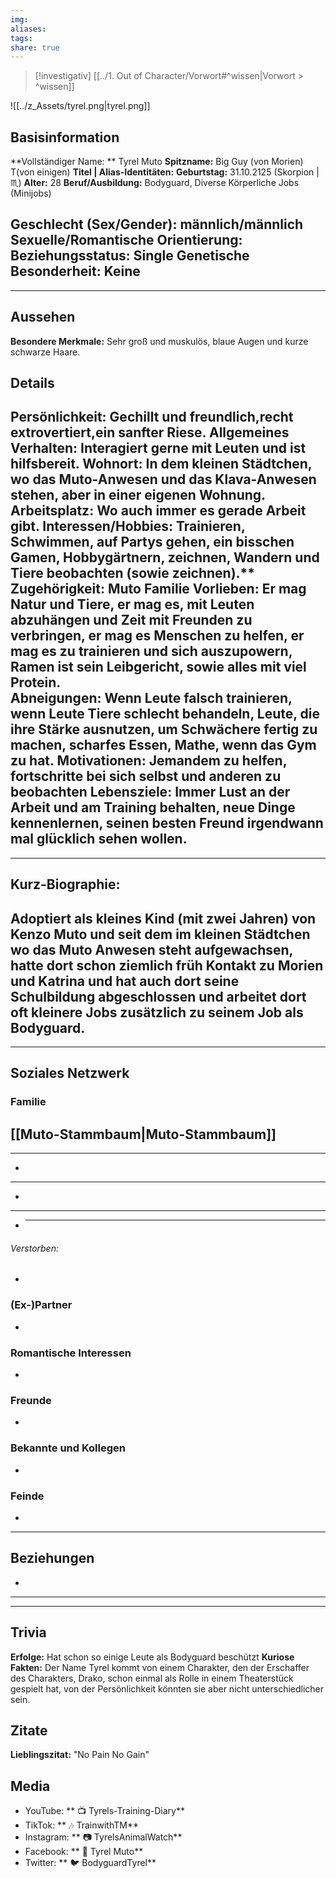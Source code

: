 ```yaml
---
img: 
aliases: 
tags: 
share: true
---
```

> [!investigativ]
> [[../1. Out of Character/Vorwort#^wissen|Vorwort > ^wissen]]

![[../z_Assets/tyrel.png|tyrel.png]]

## Basisinformation
**Vollständiger Name: ** Tyrel Muto
**Spitzname:** Big Guy (von Morien) T(von einigen) 
**Titel | Alias-Identitäten:**
**Geburtstag:** 31.10.2125 (Skorpion | ♏)
**Alter:** 28
**Beruf/Ausbildung:** Bodyguard, Diverse Körperliche Jobs (Minijobs)

**Geschlecht (Sex/Gender):** männlich/männlich
**Sexuelle/Romantische Orientierung:**
**Beziehungsstatus:** Single
 **Genetische Besonderheit:** Keine
---
---
## Aussehen
**Besondere Merkmale:** Sehr groß und muskulös, blaue Augen und kurze schwarze Haare.
## Details
**Persönlichkeit:** Gechillt und freundlich,recht extrovertiert,ein sanfter Riese.
**Allgemeines Verhalten:** Interagiert gerne mit Leuten und ist hilfsbereit. 
**Wohnort:** In dem kleinen Städtchen, wo das Muto-Anwesen und das Klava-Anwesen stehen, aber in einer eigenen Wohnung.
**Arbeitsplatz:** Wo auch immer es gerade Arbeit gibt.
**Interessen/Hobbies:** Trainieren, Schwimmen, auf Partys gehen, ein bisschen Gamen, Hobbygärtnern, zeichnen, Wandern und Tiere beobachten (sowie zeichnen).**
**Zugehörigkeit:** Muto Familie
**Vorlieben:** Er mag Natur und Tiere, er mag es, mit Leuten abzuhängen und Zeit mit Freunden zu verbringen, er mag es Menschen zu helfen, er mag es zu trainieren und sich auszupowern, Ramen ist sein Leibgericht, sowie alles mit viel Protein.  
**Abneigungen:** Wenn Leute falsch trainieren, wenn Leute Tiere schlecht behandeln, Leute, die ihre Stärke ausnutzen, um Schwächere fertig zu machen, scharfes Essen, Mathe, wenn das Gym zu hat. 
 **Motivationen:** Jemandem zu helfen, fortschritte bei sich selbst und anderen zu beobachten   **Lebensziele:** Immer Lust an der Arbeit und am Training behalten, neue Dinge kennenlernen, seinen besten Freund irgendwann mal glücklich sehen wollen.
---
---
## Kurz-Biographie:
 Adoptiert als kleines Kind (mit zwei Jahren) von Kenzo Muto und seit dem im kleinen Städtchen wo das Muto Anwesen steht aufgewachsen, hatte dort schon ziemlich früh Kontakt zu Morien und Katrina und hat auch dort seine Schulbildung abgeschlossen und arbeitet dort oft kleinere Jobs zusätzlich zu seinem Job als Bodyguard. 
---
 ---
## Soziales Netzwerk
 ### Familie
  [[Muto-Stammbaum|Muto-Stammbaum]]
 ---
 ---
 -
---
 -
---
- 
  ---
###### Verstorben:
-
### (Ex-)Partner
-
### Romantische Interessen
- 
### Freunde
-
### Bekannte und Kollegen
-
### Feinde
 -
---
## Beziehungen
 -
---
---
## Trivia
**Erfolge:** Hat schon so einige Leute als Bodyguard beschützt
**Kuriose Fakten:** Der Name Tyrel kommt von einem Charakter, den der Erschaffer des Charakters, Drako, schon einmal als Rolle in einem Theaterstück gespielt hat, von der Persönlichkeit könnten sie aber nicht unterschiedlicher sein.
## Zitate
**Lieblingszitat:** "No Pain No Gain" 
## Media
- YouTube: ** 📺 Tyrels-Training-Diary**
- TikTok: ** 🎶 TrainwithTM**
- Instagram: ** 📷 TyrelsAnimalWatch**
- Facebook: ** 📘 Tyrel Muto**
- Twitter: ** 🐦 BodyguardTyrel**


